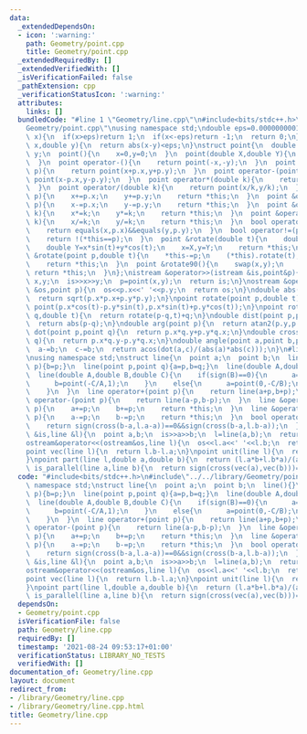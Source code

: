 ```yaml
---
data:
  _extendedDependsOn:
  - icon: ':warning:'
    path: Geometry/point.cpp
    title: Geometry/point.cpp
  _extendedRequiredBy: []
  _extendedVerifiedWith: []
  _isVerificationFailed: false
  _pathExtension: cpp
  _verificationStatusIcon: ':warning:'
  attributes:
    links: []
  bundledCode: "#line 1 \"Geometry/line.cpp\"\n#include<bits/stdc++.h>\n#line 2 \"\
    Geometry/point.cpp\"\nusing namespace std;\ndouble eps=0.0000000001;\nint sign(double\
    \ x){\n  if(x>eps)return 1;\n  if(x<-eps)return -1;\n  return 0;\n}\nbool equals(double\
    \ x,double y){\n  return abs(x-y)<eps;\n}\nstruct point{\n  double x;\n  double\
    \ y;\n  point(){\n    x=0,y=0;\n  }\n  point(double X,double Y){\n    x=X,y=Y;\n\
    \  }\n  point operator-(){\n    return point(-x,-y);\n  }\n  point operator+(point\
    \ p){\n    return point(x+p.x,y+p.y);\n  }\n  point operator-(point p){\n    return\
    \ point(x-p.x,y-p.y);\n  }\n  point operator*(double k){\n    return point(x*k,y*k);\n\
    \  }\n  point operator/(double k){\n    return point(x/k,y/k);\n  }\n  point &operator+=(point\
    \ p){\n    x+=p.x;\n    y+=p.y;\n    return *this;\n  }\n  point &operator-=(point\
    \ p){\n    x-=p.x;\n    y-=p.y;\n    return *this;\n  }\n  point &operator*=(double\
    \ k){\n    x*=k;\n    y*=k;\n    return *this;\n  }\n  point &operator/=(double\
    \ k){\n    x/=k;\n    y/=k;\n    return *this;\n  }\n  bool operator==(point p){\n\
    \    return equals(x,p.x)&&equals(y,p.y);\n  }\n  bool operator!=(point p){\n\
    \    return !(*this==p);\n  }\n  point &rotate(double t){\n    double X=x*cos(t)-y*sin(t);\n\
    \    double Y=x*sin(t)+y*cos(t);\n    x=X,y=Y;\n    return *this;\n  }\n  point\
    \ &rotate(point p,double t){\n    *this-=p;\n    (*this).rotate(t);\n    *this+=p;\n\
    \    return *this;\n  }\n  point &rotate90(){\n    swap(x,y);\n    x=-x;\n   \
    \ return *this;\n  }\n};\nistream &operator>>(istream &is,point&p){\n  double\
    \ x,y;\n  is>>x>>y;\n  p=point(x,y);\n  return is;\n}\nostream &operator<<(ostream\
    \ &os,point p){\n  os<<p.x<<' '<<p.y;\n  return os;\n}\ndouble abs(point p){\n\
    \  return sqrt(p.x*p.x+p.y*p.y);\n}\npoint rotate(point p,double t){\n return\
    \ point(p.x*cos(t)-p.y*sin(t),p.x*sin(t)+p.y*cos(t));\n}\npoint rotate(point p,point\
    \ q,double t){\n  return rotate(p-q,t)+q;\n}\ndouble dist(point p,point q){\n\
    \  return abs(p-q);\n}\ndouble arg(point p){\n  return atan2(p.y,p.x);\n}\ndouble\
    \ dot(point p,point q){\n  return p.x*q.y+p.y*q.x;\n}\ndouble cross(point p,point\
    \ q){\n  return p.x*q.y-p.y*q.x;\n}\ndouble angle(point a,point b,point c){\n\
    \  a-=b;\n  c-=b;\n  return acos(dot(a,c)/(abs(a)*abs(c)));\n}\n#line 3 \"Geometry/line.cpp\"\
    \nusing namespace std;\nstruct line{\n  point a;\n  point b;\n  line(){}\n  line(point\
    \ p){b=p;}\n  line(point p,point q){a=p,b=q;}\n  line(double A,double B){a=point(0,B),b=point(1,A+B);}\n\
    \  line(double A,double B,double C){\n    if(sign(B)==0){\n      a=point(-C/A,0);\n\
    \      b=point(-C/A,1);\n    }\n    else{\n      a=point(0,-C/B);\n      b=point(1,-(A+C)/B);\n\
    \    }\n  }\n  line operator+(point p){\n    return line(a+p,b+p);\n  }\n  line\
    \ operator-(point p){\n    return line(a-p,b-p);\n  }\n  line &operator+=(point\
    \ p){\n    a+=p;\n    b+=p;\n    return *this;\n  }\n  line &operator-=(point\
    \ p){\n    a-=p;\n    b-=p;\n    return *this;\n  }\n  bool operator==(line l){\n\
    \    return sign(cross(b-a,l.a-a))==0&&sign(cross(b-a,l.b-a));\n  }\n};\nistream&operator>>(istream\
    \ &is,line &l){\n  point a,b;\n  is>>a>>b;\n  l=line(a,b);\n  return is;\n}\n\
    ostream&operator<<(ostream&os,line l){\n  os<<l.a<<' '<<l.b;\n  return os;\n}\n\
    point vec(line l){\n  return l.b-l.a;\n}\npoint unit(line l){\n  return vec(l)/abs(vec(l));\n\
    }\npoint part(line l,double a,double b){\n  return (l.a*b+l.b*a)/(a+b);\n}\nbool\
    \ is_parallel(line a,line b){\n  return sign(cross(vec(a),vec(b)))==0;\n}\n"
  code: "#include<bits/stdc++.h>\n#include\"../../library/Geometry/point.cpp\"\nusing\
    \ namespace std;\nstruct line{\n  point a;\n  point b;\n  line(){}\n  line(point\
    \ p){b=p;}\n  line(point p,point q){a=p,b=q;}\n  line(double A,double B){a=point(0,B),b=point(1,A+B);}\n\
    \  line(double A,double B,double C){\n    if(sign(B)==0){\n      a=point(-C/A,0);\n\
    \      b=point(-C/A,1);\n    }\n    else{\n      a=point(0,-C/B);\n      b=point(1,-(A+C)/B);\n\
    \    }\n  }\n  line operator+(point p){\n    return line(a+p,b+p);\n  }\n  line\
    \ operator-(point p){\n    return line(a-p,b-p);\n  }\n  line &operator+=(point\
    \ p){\n    a+=p;\n    b+=p;\n    return *this;\n  }\n  line &operator-=(point\
    \ p){\n    a-=p;\n    b-=p;\n    return *this;\n  }\n  bool operator==(line l){\n\
    \    return sign(cross(b-a,l.a-a))==0&&sign(cross(b-a,l.b-a));\n  }\n};\nistream&operator>>(istream\
    \ &is,line &l){\n  point a,b;\n  is>>a>>b;\n  l=line(a,b);\n  return is;\n}\n\
    ostream&operator<<(ostream&os,line l){\n  os<<l.a<<' '<<l.b;\n  return os;\n}\n\
    point vec(line l){\n  return l.b-l.a;\n}\npoint unit(line l){\n  return vec(l)/abs(vec(l));\n\
    }\npoint part(line l,double a,double b){\n  return (l.a*b+l.b*a)/(a+b);\n}\nbool\
    \ is_parallel(line a,line b){\n  return sign(cross(vec(a),vec(b)))==0;\n}\n"
  dependsOn:
  - Geometry/point.cpp
  isVerificationFile: false
  path: Geometry/line.cpp
  requiredBy: []
  timestamp: '2021-08-24 09:53:17+01:00'
  verificationStatus: LIBRARY_NO_TESTS
  verifiedWith: []
documentation_of: Geometry/line.cpp
layout: document
redirect_from:
- /library/Geometry/line.cpp
- /library/Geometry/line.cpp.html
title: Geometry/line.cpp
---
```

